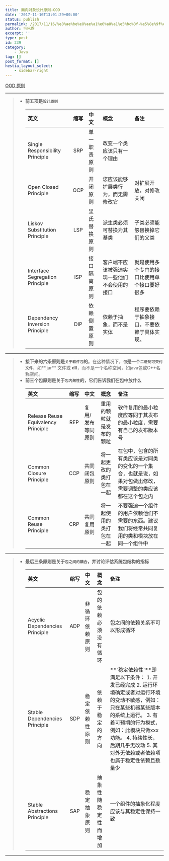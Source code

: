 ```yaml
---
title: 面向对象设计原则-OOD
date: '2017-11-16T13:01:29+00:00'
status: publish
permalink: /2017/11/16/%e8%ae%be%e8%ae%a1%e6%a8%a1%e5%bc%8f-%e5%8e%9f%e5%88%99
author: 毛巳煜
excerpt: ''
type: post
id: 239
category:
    - Java
tag: []
post_format: []
hestia_layout_select:
    - sidebar-right
---
```

[OOD 原则](http://butunclebob.com/ArticleS.UncleBob.PrinciplesOfOod)

- - - - - -

> - **前五项是`设计原则`**  
>   <table><thead><tr><th align="left">英文</th><th align="center">缩写</th><th align="left">中文</th><th align="left">概念</th><th align="left">备注</th></tr></thead><tbody><tr><td align="left">Single Responsibility Principle</td><td align="center">SRP</td><td align="left">单一职责原则</td><td align="left">改变一个类应该只有一个理由</td><td align="left"></td></tr><tr><td align="left">Open Closed Principle</td><td align="center">OCP</td><td align="left">开闭原则</td><td align="left">您应该能够扩展类行为，而无需修改它</td><td align="left">对扩展开放，对修改关闭</td></tr><tr><td align="left">Liskov Substitution Principle</td><td align="center">LSP</td><td align="left">里氏替换原则</td><td align="left">派生类必须可替换为其基类</td><td align="left">子类必须能够替换掉它们的父类</td></tr><tr><td align="left">Interface Segregation Principle</td><td align="center">ISP</td><td align="left">接口隔离原则</td><td align="left">客户端不应该被强迫实现一些他们不会使用的接口</td><td align="left">就是使用多个专门的接口比使用单个接口要好很多</td></tr><tr><td align="left">Dependency Inversion Principle</td><td align="center">DIP</td><td align="left">依赖倒置原则</td><td align="left">依赖于抽象，而不是实体</td><td align="left">程序要依赖于抽象接口，不要依赖于具体实现。</td></tr></tbody></table>

- - - - - -

> - **接下来的六条原则是`关于软件包`的**。在这种情况下，**`包`是一个`二进制可交付文件`**，如**.jar** 文件或 **dll**，而不是一个名称空间，如java包或C++名称空间。
> - **前三个包原则是关于`包内聚性`的，它们告诉我们在包中放什么**  
>   <table><thead><tr><th align="left">英文</th><th align="center">缩写</th><th align="left">中文</th><th align="left">概念</th><th align="left">备注</th></tr></thead><tbody><tr><td align="left">Release Reuse Equivalency Principle</td><td align="center">REP</td><td align="left">复用/发布等同原则</td><td align="left">重用的颗粒就是发布的颗粒</td><td align="left">软件复用的最小粒度应等同于其发布的最小粒度，需要有自己的发布版本号</td></tr><tr><td align="left">Common Closure Principle</td><td align="center">CCP</td><td align="left">共同闭包原则</td><td align="left">将一起更改的类打包在一起</td><td align="left">在包中，包含的所有类应该是对同类的变化的一个集合，也就是说，如果对包做出修改，需要调整的类应该都在这个包之内</td></tr><tr><td align="left">Common Reuse Principle</td><td align="center">CRP</td><td align="left">共同复用原则</td><td align="left">将一起使用的类打包在一起</td><td align="left">不要强迫一个组件的用户依赖他们不需要的东西。建议我们将经常共同复用的类和模块放在同一个组件中</td></tr></tbody></table>

- - - - - -

> - **最后三条原则是关于`包之间的耦合`，并讨论评估系统包结构的指标**  
>   <table><thead><tr><th align="left">英文</th><th align="center">缩写</th><th align="left">中文</th><th align="left">概念</th><th align="left">备注</th></tr></thead><tbody><tr><td align="left">Acyclic Dependencies Principle</td><td align="center">ADP</td><td align="left">非循环依赖原则</td><td align="left">包的依赖必须没有循环</td><td align="left">包之间的依赖关系不可以形成循环</td></tr><tr><td align="left">Stable Dependencies Principle</td><td align="center">SDP</td><td align="left">稳定依赖性原则</td><td align="left">依赖于稳定的方向</td><td align="left">**`稳定依赖性`**即满足以下条件：  
>   1. 开发已经完成  
>   2. 运行环境确定或者对运行环境的变动不敏感，例如：只在某些机器某些版本的系统上运行。  
>   3. 有着可预期的行为模式，例如：此模块只做xxx功能。  
>   4. 持续性长，后期几乎无改动   
>   5. 其对外无依赖或者依赖项也属于稳定性依赖且数量少</td></tr><tr><td align="left">Stable Abstractions Principle</td><td align="center">SAP</td><td align="left">稳定抽象原则</td><td align="left">抽象性随稳定性而增加</td><td align="left">一个组件的抽象化程度应该与其稳定性保持一致</td></tr></tbody></table>

- - - - - -